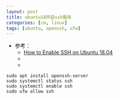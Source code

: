 ```yaml
---
layout: post
title: ubuntu18开启ssh服务
categories: [cm, linux]
tags: [ubuntu, openssh, ufw]
---
```


* 参考： 
    * [How to Enable SSH on Ubuntu 18.04](https://linuxize.com/post/how-to-enable-ssh-on-ubuntu-18-04/)
    * []()
    * []()



~~~
sudo apt install openssh-server
sudo systemctl status ssh
sudo systemctl enable ssh
sudo ufw allow ssh
~~~




